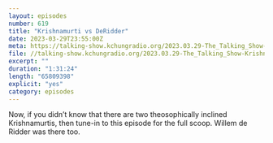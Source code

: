 ```yaml
---
layout: episodes
number: 619
title: "Krishnamurti vs DeRidder"
date: 2023-03-29T23:55:00Z
meta: https://talking-show.kchungradio.org/2023.03.29-The_Talking_Show-Krishnamurti-DeRidder.mp3
file: //talking-show.kchungradio.org/2023.03.29-The_Talking_Show-Krishnamurti-DeRidder.mp3
excerpt: ""
duration: "1:31:24"
length: "65809398"
explicit: "yes"
category: episodes
---
```

Now, if you didn’t know that there are two theosophically inclined Krishnamurtis, then tune-in to this episode for the full scoop. Willem de Ridder was there too.
